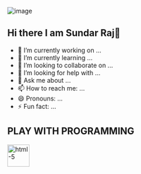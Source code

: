 ![image](https://github.com/sundarraj33/sundarraj33/assets/64121348/8477d7fd-fa25-4a81-8ddc-26e13930418b)

## Hi there  I am Sundar Raj👋

<!--
**sundarraj33/sundarraj33** is a ✨ _special_ ✨ repository because its `README.md` (this file) appears on your GitHub profile.

Here are some ideas to get you started:
-->
- 🔭 I’m currently working on ...
- 🌱 I’m currently learning ...
- 👯 I’m looking to collaborate on ...
- 🤔 I’m looking for help with ...
- 💬 Ask me about ...
- 📫 How to reach me: ...
- 😄 Pronouns: ...
- ⚡ Fun fact: ...

## PLAY WITH PROGRAMMING
<img width="50" height="50" src="https://img.icons8.com/fluency/96/html-5.png" alt="html-5"/>
